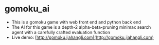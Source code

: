 # gomoku_ai

- This is a gomoku game with web front end and python back end
- The AI for this game is a depth-2 alpha-beta-pruning minimax search agent with a carefully crafted evaluation function
- Live demo: [http://gomoku.jiahangli.com](http://gomoku.jiahangli.com)
